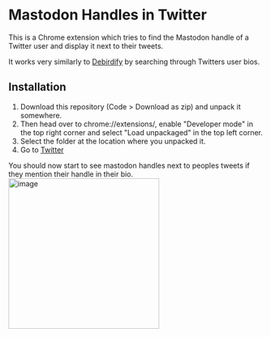 # Mastodon Handles in Twitter
This is a Chrome extension which tries to find the Mastodon handle of a Twitter user and display it next to their tweets.

It works very similarly to [Debirdify](https://pruvisto.org/debirdify/) by searching through Twitters user bios.

## Installation

1. Download this repository (Code > Download as zip) and unpack it somewhere.
2. Then head over to chrome://extensions/, enable "Developer mode" in the top right corner and select "Load unpackaged" in the top left corner.
3. Select the folder at the location where you unpacked it.
4. Go to [Twitter](https://twitter.com)

You should now start to see mastodon handles next to peoples tweets if they mention their handle in their bio.
<img width="297" alt="image" src="https://user-images.githubusercontent.com/44374653/201451810-cf9bd963-51e9-4303-b7f5-7b1a921c1911.png">
